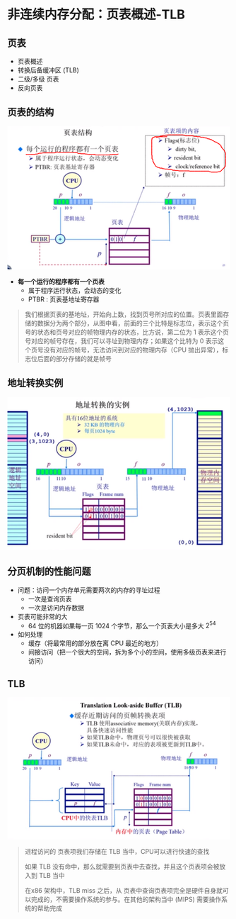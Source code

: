 # 非连续内存分配：页表概述-TLB

## 页表

* 页表概述
* 转换后备缓冲区 (TLB)
* 二级/多级 页表
* 反向页表



## 页表的结构

![](./img/4_3_opSystem1.png)

* **每一个运行的程序都有一个页表**
  * 属于程序运行状态，会动态的变化
  * PTBR : 页表基地址寄存器

> 我们根据页表的基地址，开始向上数，找到页号所对应的位置。页表里面存储的数据分为两个部分，从图中看，前面的三个比特是标志位，表示这个页号的状态和页号对应的帧物理内存的状态，比方说，第二位为 1 表示这个页号对应的帧号存在，我们可以寻址到物理内存；如果这个比特为 0 表示这个页号没有对应的帧号，无法访问到对应的物理内存（CPU 抛出异常），标志位后面的部分存储的就是帧号

## 地址转换实例

![](./img/4_3_opSystem2.png)

## 分页机制的性能问题

* 问题：访问一个内存单元需要两次的内存的寻址过程
  * 一次是查询页表
  * 一次是访问内存数据
* 页表可能非常的大
  * 64 位的机器如果每一页 1024 个字节，那么一个页表大小是多大  ${2^{54}}$
* 如何处理
  * 缓存（将最常用的部分放在离 CPU 最近的地方）
  * 间接访问（把一个很大的空间，拆为多个小的空间，使用多级页表来进行访问）



## TLB

![](./img/4_3_opSystem3.png)

> 进程访问的 页表项我们存储在 TLB 当中，CPU可以进行快速的查找
>
> 如果 TLB 没有命中，那么就需要到页表中去查找，并且这个页表项会被放入到 TLB 当中
>
> 在x86 架构中，TLB miss 之后，从 页表中查询页表项完全是硬件自身就可以完成的，不需要操作系统的参与。在其他的架构当中 (MIPS) 需要操作系统的帮助完成

